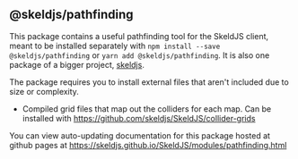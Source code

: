 ## @skeldjs/pathfinding

This package contains a useful pathfinding tool for the SkeldJS client, meant to be installed separately with `npm install --save @skeldjs/pathfinding` or `yarn add @skeldjs/pathfinding`. It is also one package of a bigger project, [skeldjs](https://github.com/skeldjs/SkeldJS).

The package requires you to install external files that aren't included due to size or complexity.
* Compiled grid files that map out the colliders for each map. Can be installed with https://github.com/skeldjs/SkeldJS/collider-grids

You can view auto-updating documentation for this package hosted at github pages at https://skeldjs.github.io/SkeldJS/modules/pathfinding.html
